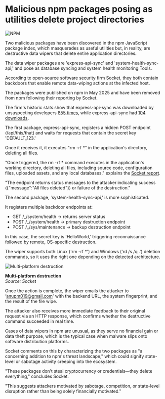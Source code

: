 # Malicious npm packages posing as utilities delete project directories

![NPM](https://www.bleepstatic.com/content/hl-images/2022/07/05/NPM_logo_headpic.jpg)

Two malicious packages have been discovered in the npm JavaScript package index, which masquerades as useful utilities but, in reality, are destructive data wipers that delete entire application directories.

The data wiper packages are 'express-api-sync' and 'system-health-sync-api,' and pose as database syncing and system health monitoring Tools.

According to open-source software security firm Socket, they both contain backdoors that enable remote data-wiping actions at the infected host.

The packages were published on npm in May 2025 and have been removed from npm following their reporting by Socket.

The firm's historic stats show that express-api-sync was downloaded by unsuspecting developers [855 times](https://socket.dev/npm/package/system-health-sync-api), while express-api-sync had [104 downloads](https://socket.dev/npm/package/express-api-sync).

The first package, express-api-sync, registers a hidden POST endpoint (/api/this/that) and waits for requests that contain the secret key 'DEFAULT\_123.'

Once it receives it, it executes "rm -rf \*" in the application's directory, deleting all files.

"Once triggered, the rm -rf \* command executes in the application's working directory, deleting all files, including source code, configuration files, uploaded assets, and any local databases," explains the [Socket report](http://socket.dev/blog/destructive-npm-packages-enable-remote-system-wipe).

"The endpoint returns status messages to the attacker indicating success ({"message":"All files deleted"}) or failure of the destruction."

The second package, 'system-health-sync-api,' is more sophisticated.

It registers multiple backdoor endpoints at:

* GET /\_/system/health → returns server status
* POST /\_/system/health → primary destruction endpoint
* POST /\_/sys/maintenance → backup destruction endpoint

In this case, the secret key is 'HelloWorld,' triggering reconnaissance followed by remote, OS-specific destruction.

The wiper supports both Linux ('rm -rf \*') and Windows ('rd /s /q .') deletion commands, so it uses the right one depending on the detected architecture.

![Multi-platform destruction](https://www.bleepstatic.com/images/news/u/1220909/2025/June/winlinux.jpg)

**Multi-platform destruction**  
_Source: Socket_

Once the action is complete, the wiper emails the attacker to ‘anupm019@gmail.com' with the backend URL, the system fingerprint, and the result of the file wipe.

The attacker also receives more immediate feedback to their original request via an HTTP response, which confirms whether the destructive command succeeded in real time.

Cases of data wipers in npm are unusual, as they serve no financial gain or data theft purpose, which is the typical case when malware slips onto software distribution platforms.

Socket comments on this by characterizing the two packages as "a concerning addition to npm's threat landscape," which could signify state-level or sabotage activity creeping into the ecosystem.

"These packages don't steal cryptocurrency or credentials—they delete everything," concludes Socket.

"This suggests attackers motivated by sabotage, competition, or state-level disruption rather than being solely financially motivated."